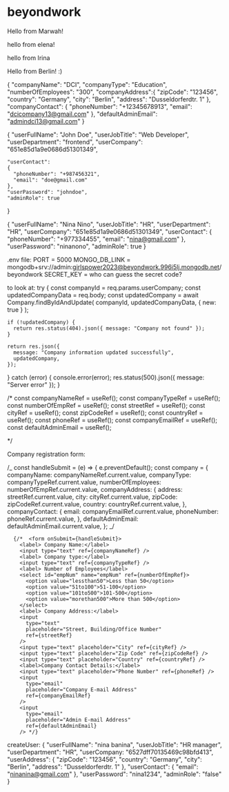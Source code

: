 # beyondwork

Hello from Marwah!

hello from elena!

hello from Irina

Hello from Berlin!
:)

{
"companyName": "DCI",
"companyType": "Education",
"numberOfEmployees": "300",
"companyAddress":{
"zipCode": "123456",
"country": "Germany",
"city": "Berlin",
"address": "Dusseldorferdtr. 1"
},
"companyContact": {
"phoneNumber": "+12345678913",
"email": "dcicompany13@gmail.com"
},
"defaultAdminEmail": "admindci13@gmail.com"
}

{
"userFullName": "John Doe",
"userJobTitle": "Web Developer",
"userDepartment": "frontend",
"userCompany": "651e85d1a9e0686d51301349",

    "userContact":
    {
      "phoneNumber": "+987456321",
      "email": "doe@gmail.com"
    },
    "userPassword": "johndoe",
    "adminRole": true

}

{
"userFullName": "Nina Nino",
"userJobTitle": "HR",
"userDepartment": "HR",
"userCompany": "651e85d1a9e0686d51301349",
"userContact":
{
"phoneNumber": "+977334455",
"email": "nina@gmail.com"
},
"userPassword": "ninanono",
"adminRole": true
}

.env file:
PORT = 5000
MONGO_DB_LINK = mongodb+srv://admin:girlspower2023@beyondwork.996i5lj.mongodb.net/beyondwork
SECRET_KEY = who can guess the secret code?

to look at:
try {
const companyId = req.params.userCompany;
const updatedCompanyData = req.body;
const updatedCompany = await Company.findByIdAndUpdate(
companyId,
updatedCompanyData,
{ new: true }
);

    if (!updatedCompany) {
      return res.status(404).json({ message: "Company not found" });
    }

    return res.json({
      message: "Company information updated successfully",
      updatedCompany,
    });

} catch (error) {
console.error(error);
res.status(500).json({ message: "Server error" });
}

/\* const companyNameRef = useRef();
const companyTypeRef = useRef();
const numberOfEmpRef = useRef();
const streetRef = useRef();
const cityRef = useRef();
const zipCodeRef = useRef();
const countryRef = useRef();
const phoneRef = useRef();
const companyEmailRef = useRef();
const defaultAdminEmail = useRef();

\*/

Company registration form:

/_ const handleSubmit = (e) => {
e.preventDefault();
const company = {
companyName: companyNameRef.current.value,
companyType: companyTypeRef.current.value,
numberOfEmployees: numberOfEmpRef.current.value,
companyAddress: {
address: streetRef.current.value,
city: cityRef.current.value,
zipCode: zipCodeRef.current.value,
country: countryRef.current.value,
},
companyContact: {
email: companyEmailRef.current.value,
phoneNumber: phoneRef.current.value,
},
defaultAdminEmail: defaultAdminEmail.current.value,
}; _/

      {/*  <form onSubmit={handleSubmit}>
        <label> Company Name:</label>
        <input type="text" ref={companyNameRef} />
        <label> Company type:</label>
        <input type="text" ref={companyTypeRef} />
        <label> Number of Employees</label>
        <select id="empNum" name="empNum" ref={numberOfEmpRef}>
          <option value="lessthan50">Less than 50</option>
          <option value="51to100">51-100</option>
          <option value="101to500">101-500</option>
          <option value="morethan500">More than 500</option>
        </select>
        <label> Company Address:</label>
        <input
          type="text"
          placeholder="Street, Building/Office Number"
          ref={streetRef}
        />
        <input type="text" placeholder="City" ref={cityRef} />
        <input type="text" placeholder="Zip Code" ref={zipCodeRef} />
        <input type="text" placeholder="Country" ref={countryRef} />
        <label>Company Contact Details:</label>
        <input type="text" placeholder="Phone Number" ref={phoneRef} />
        <input
          type="email"
          placeholder="Company E-mail Address"
          ref={companyEmailRef}
        />
        <input
          type="email"
          placeholder="Admin E-mail Address"
          ref={defaultAdminEmail}
        /> */}

createUser:
{
"userFullName": "nina banina",
"userJobTitle": "HR manager",
"userDepartment": "HR",
"userCompany: "6527dff70135469c98bfd413",
"userAddress": {
"zipCode": "123456",
"country": "Germany",
"city": "Berlin",
"address": "Dusseldorferdtr. 1"
},
"userContact": {
"email": "ninanina@gmail.com"
},
"userPassword": "nina1234",
"adminRole": "false"
}

